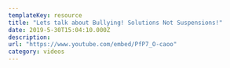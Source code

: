 ```yaml
---
templateKey: resource
title: "Lets talk about Bullying! Solutions Not Suspensions!"
date: 2019-5-30T15:04:10.000Z
description:
url: "https://www.youtube.com/embed/PfP7_O-caoo"
category: videos
---
```

